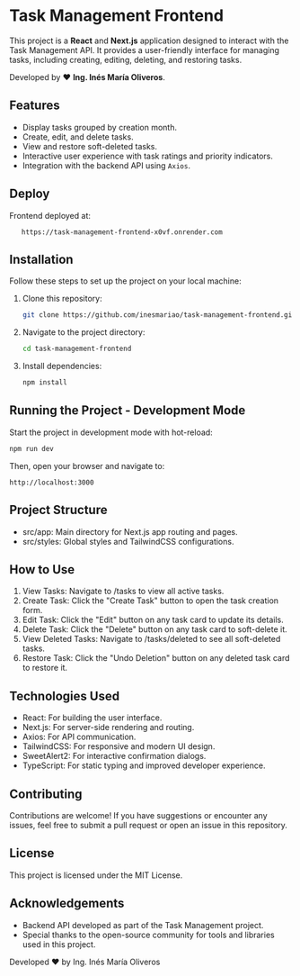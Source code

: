 # Task Management Frontend

This project is a **React** and **Next.js** application designed to interact with the Task Management API. It provides a user-friendly interface for managing tasks, including creating, editing, deleting, and restoring tasks.

Developed by ❤️ **Ing. Inés María Oliveros**.

## Features

- Display tasks grouped by creation month.
- Create, edit, and delete tasks.
- View and restore soft-deleted tasks.
- Interactive user experience with task ratings and priority indicators.
- Integration with the backend API using `Axios`.

## Deploy

Frontend deployed at:

```plaintext
   https://task-management-frontend-x0vf.onrender.com
   ```

## Installation

Follow these steps to set up the project on your local machine:

1. Clone this repository:

   ```bash
   git clone https://github.com/inesmariao/task-management-frontend.git
   ```
2. Navigate to the project directory:

   ```bash
   cd task-management-frontend
   ```

3. Install dependencies:
   ```bash
   npm install
   ```

## Running the Project - Development Mode

Start the project in development mode with hot-reload:

   ```bash
   npm run dev
   ```
Then, open your browser and navigate to:

   ```plaintext
   http://localhost:3000
   ```

## Project Structure

- src/app: Main directory for Next.js app routing and pages.
- src/styles: Global styles and TailwindCSS configurations.

## How to Use

1. View Tasks: Navigate to /tasks to view all active tasks.
2. Create Task: Click the "Create Task" button to open the task creation form.
3. Edit Task: Click the "Edit" button on any task card to update its details.
4. Delete Task: Click the "Delete" button on any task card to soft-delete it.
5. View Deleted Tasks: Navigate to /tasks/deleted to see all soft-deleted tasks.
6. Restore Task: Click the "Undo Deletion" button on any deleted task card to restore it.

## Technologies Used

- React: For building the user interface.
- Next.js: For server-side rendering and routing.
- Axios: For API communication.
- TailwindCSS: For responsive and modern UI design.
- SweetAlert2: For interactive confirmation dialogs.
- TypeScript: For static typing and improved developer experience.

## Contributing

Contributions are welcome! If you have suggestions or encounter any issues, feel free to submit a pull request or open an issue in this repository.

## License

This project is licensed under the MIT License.

## Acknowledgements

- Backend API developed as part of the Task Management project.
- Special thanks to the open-source community for tools and libraries used in this project.

Developed ❤️ by Ing. Inés María Oliveros